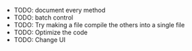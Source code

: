 *   TODO: document every method
*   TODO: batch control
*   TODO: Try making a file compile the others into a single file
*   TODO: Optimize the code
*   TODO: Change UI